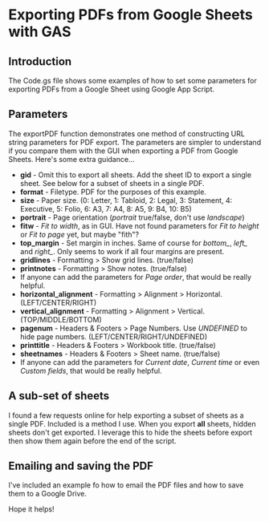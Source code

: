 # Exporting PDFs from Google Sheets with GAS
## Introduction
The Code.gs file shows some examples of how to set some parameters for exporting PDFs from a Google Sheet using Google App Script.

## Parameters
The exportPDF function demonstrates one method of constructing URL string parameters for PDF export. The parameters are simpler to understand if you compare them with the GUI when exporting a PDF from Google Sheets. Here's some extra guidance...
* **gid** - Omit this to export all sheets. Add the sheet ID to export a single sheet. See below for a subset of sheets in a single PDF.
* **format** - Filetype. PDF for the purposes of this example.
* **size** - Paper size. (0: Letter, 1: Tabloid, 2: Legal, 3: Statement, 4: Executive, 5: Folio, 6: A3, 7: A4, 8: A5, 9: B4, 10: B5)
* **portrait** - Page orientation (*portrait* true/false, don't use *landscape*)
* **fitw** - *Fit to width*, as in GUI. Have not found parameters for *Fit to height* or *Fit to page* yet, but maybe "fith"?
* **top_margin** - Set margin in inches. Same of course for *bottom_*, *left_* and *right_*. Only seems to work if all four margins are present.
* **gridlines** - Formatting > Show grid lines. (true/false)
* **printnotes** - Formatting > Show notes. (true/false)
* If anyone can add the parameters for *Page order*, that would be really helpful.
* **horizontal_alignment** - Formatting > Alignment > Horizontal. (LEFT/CENTER/RIGHT)
* **vertical_alignment** - Formatting > Alignment > Vertical. (TOP/MIDDLE/BOTTOM)
* **pagenum** - Headers & Footers > Page Numbers. Use *UNDEFINED* to hide page numbers. (LEFT/CENTER/RIGHT/UNDEFINED)
* **printtitle** - Headers & Footers > Workbook title. (true/false)
* **sheetnames** - Headers & Footers > Sheet name. (true/false)
* If anyone can add the parameters for *Current date*, *Current time* or even *Custom fields*, that would be really helpful.

## A sub-set of sheets
I found a few requests online for help exporting a subset of sheets as a single PDF. Included is a method I use. When you export **all** sheets, hidden sheets don't get exported. I leverage this to hide the sheets before export then show them again before the end of the script.

## Emailing and saving the PDF
I've included an example fo how to email the PDF files and how to save them to a Google Drive.

Hope it helps!